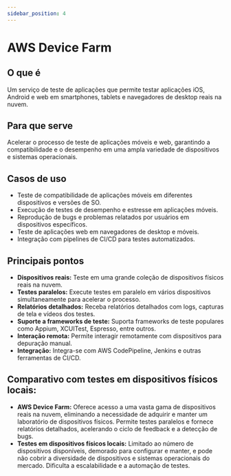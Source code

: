 ```yaml
---
sidebar_position: 4
---
```

# AWS Device Farm

## O que é
Um serviço de teste de aplicações que permite testar aplicações iOS, Android e web em smartphones, tablets e navegadores de desktop reais na nuvem.

## Para que serve
Acelerar o processo de teste de aplicações móveis e web, garantindo a compatibilidade e o desempenho em uma ampla variedade de dispositivos e sistemas operacionais.

## Casos de uso
- Teste de compatibilidade de aplicações móveis em diferentes dispositivos e versões de SO.
- Execução de testes de desempenho e estresse em aplicações móveis.
- Reprodução de bugs e problemas relatados por usuários em dispositivos específicos.
- Teste de aplicações web em navegadores de desktop e móveis.
- Integração com pipelines de CI/CD para testes automatizados.

## Principais pontos
- **Dispositivos reais:** Teste em uma grande coleção de dispositivos físicos reais na nuvem.
- **Testes paralelos:** Execute testes em paralelo em vários dispositivos simultaneamente para acelerar o processo.
- **Relatórios detalhados:** Receba relatórios detalhados com logs, capturas de tela e vídeos dos testes.
- **Suporte a frameworks de teste:** Suporta frameworks de teste populares como Appium, XCUITest, Espresso, entre outros.
- **Interação remota:** Permite interagir remotamente com dispositivos para depuração manual.
- **Integração:** Integra-se com AWS CodePipeline, Jenkins e outras ferramentas de CI/CD.

## Comparativo com testes em dispositivos físicos locais:
- **AWS Device Farm:** Oferece acesso a uma vasta gama de dispositivos reais na nuvem, eliminando a necessidade de adquirir e manter um laboratório de dispositivos físicos. Permite testes paralelos e fornece relatórios detalhados, acelerando o ciclo de feedback e a detecção de bugs.
- **Testes em dispositivos físicos locais:** Limitado ao número de dispositivos disponíveis, demorado para configurar e manter, e pode não cobrir a diversidade de dispositivos e sistemas operacionais do mercado. Dificulta a escalabilidade e a automação de testes.
